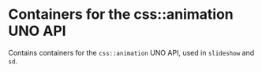 # Containers for the css::animation UNO API

Contains containers for the `css::animation` UNO API, used in `slideshow` and `sd`.
